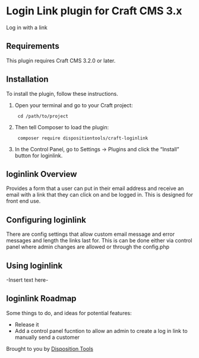 # Login Link plugin for Craft CMS 3.x

Log in with a link



## Requirements

This plugin requires Craft CMS 3.2.0 or later.

## Installation

To install the plugin, follow these instructions.

1. Open your terminal and go to your Craft project:

        cd /path/to/project

2. Then tell Composer to load the plugin:

        composer require dispositiontools/craft-loginlink

3. In the Control Panel, go to Settings → Plugins and click the “Install” button for loginlink.

## loginlink Overview

Provides a form that a user can put in their email address and receive an email with a link that they can click on and be logged in. This is designed for front end use.

## Configuring loginlink

There are config settings that allow custom email message and error messages and length the links last for.
This is can be done either via control panel where admin changes are allowed or through the config.php

## Using loginlink

-Insert text here-

## loginlink Roadmap

Some things to do, and ideas for potential features:

* Release it
* Add a control panel fucntion to allow an admin to create a log in link to manually send a customer




Brought to you by [Disposition Tools](https://www.disposition.tools)
